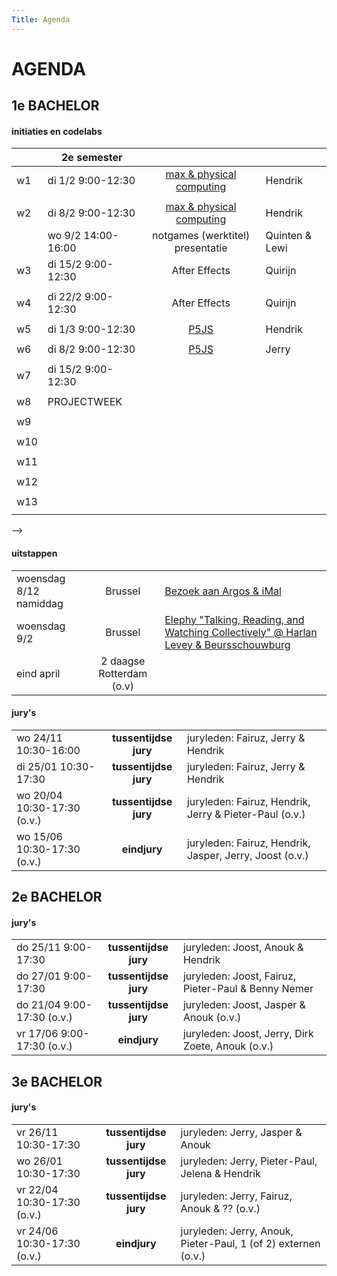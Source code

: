```yaml
---
Title: Agenda
---
```


# AGENDA
## 1e BACHELOR
#### initiaties en codelabs
<!--
| | 1e semester |       |     |
|:---|:---|:---:|---:|
| w1 | di 28/09 9:00-15:30 | **CODE AS A CREATIVE MEDIUM** & [CFA](../projecten/2021CFA) | Elias, Jerry & Hendrik |
| w2 | di 5/10 9:00-15:30   | [CODELAB NETART Webdev](../projecten/2021netartwebdev)  | Hendrik |
| w3 | di 12/10 9:00-15:30  | [CODELAB NETART Webdev](../projecten/2021netartwebdev) | Hendrik |
| w4 | di 19/10 9:00-15:30  | [CODELAB MAX](../projecten/2021max) | Jerry |
| w5 | di 26/10 9:00-15:30  | [CODELAB MAX](../projecten/2021max) | Jerry |
| w6 | di 2/11 9:00-15:30   | Geen les |  |
|  | wo 3/11 9:00-12:30   | Uitzonderlijk geen les |  |
| w7 | PROJECTWEEK |  |  |
| w8 | di 16/11  9:00-15:00 | begeleiding autonoom werk | Hendrik |
|  | wo 17/11  9:00-12:30 | initiatie print & lasercut | Hendrik |
| w9 | di 23/11 9:00-15:00  | begeleiding autonoom werk | Hendrik |
|  | wo 24/11 10:30-15:30  | Tussentijdse Jury | Fairuz, Jerry & Hendrik |
| w10 | di 30/11 9:00-15:30 | [CODELAB AI](../projecten/2021AI) | Jerry |
|  | wo 1/12 9:00-12:30 | [Workshop Blender](../projecten/2021blender) | Fons Artois |
|  | wo 1/12 13:30-17:30 | begeleiding autonoon werk | Fairuz & Hendrik |
| w11 | di 7/12 9:00-15:30 | [CODELAB AI](../projecten/2021AI)  | Jerry |
|  | wo 8/12 9:00-12:30 | [Workshop Blender](../projecten/2021blender) | Fons Artois |
|  | wo 8/12 13:30-17:30 | uitstap BXL | Fairuz & Hendrik |
| w12 | di 14/12 10:30-15:00 | [Axidraw & Plotting](../projecten/2021penplotterfun) | Hendrik |
|  | wo 15/12 9:00-12:30 | begeleiding autonoom werk | Hendrik |
| w13 | di 21/12 9:00-12:30 | physical computing | Hendrik |
|  | wo 22/12 9:00-12:30 | begeleiding autonoom werk | Hendrik |
-->

|  | 2e semester |  |  |
| -	| - | :-:	|-	|
| w1 	| di 1/2 9:00-12:30	| [max & physical computing](../06.projecten-en-events/max-physical/)	| Hendrik	|
| 	| 	| 	| 	|
| w2 	| di 8/2 9:00-12:30	| [max & physical computing](../06.projecten-en-events/max-physical/)	| Hendrik	|
| 	| wo 9/2 14:00-16:00 	| notgames (werktitel) presentatie	| Quinten & Lewi	|
| w3 	| di 15/2 9:00-12:30	| After Effects	| Quirijn	|
| 	| 	| 	| 	|
| w4 	| di 22/2 9:00-12:30	| After Effects	| Quirijn	|
| 	| 	| 	| 	|
| w5 	| di 1/3 9:00-12:30	| [P5JS](../06.projecten-en-events/p5js)	| Hendrik	|
| 	| 	| 	| 	|
| w6 	| di 8/2 9:00-12:30	| [P5JS](../06.projecten-en-events/p5js)	| Jerry	|
| 	| 	| 	| 	|
| w7 	| di 15/2 9:00-12:30	|  	| 	|
| 	| 	| 	| 	|
| w8 	| PROJECTWEEK	| 	| 	|
| 	| 	| 	| 	|
| w9 	| 	| 	| 	|
| 	| 	| 	| 	|
| w10 | 	| 	| 	|
| 	| 	| 	| 	|
| w11 	|  	|  	| 	|
| 	| 	| 	| 	|
| w12 	|  	|  	| 	|
| 	| 	| 	| 	|
| w13 	|  	|  	| 	|
| 	| 	| 	| 	|

-->
#### uitstappen
|     |       |     |
| --- | :---: | --- |
| woensdag 8/12 namiddag | Brussel | [Bezoek aan Argos & iMal](../trips/2021bxl) |
| woensdag 9/2 | Brussel | [Elephy "Talking, Reading, and Watching Collectively" @ Harlan Levey & Beursschouwburg](https://www.beursschouwburg.be/en/events/talking-reading-watching-collectively/) |
| eind april  | 2 daagse Rotterdam (o.v) |     |



#### jury's
|     |       |     |
| --- | :---: | --- |
| wo 24/11 10:30-16:00 | **tussentijdse jury** | juryleden: Fairuz, Jerry & Hendrik |
| di 25/01 10:30-17:30 | **tussentijdse jury** | juryleden: Fairuz, Jerry & Hendrik |
| wo 20/04 10:30-17:30 (o.v.)| **tussentijdse jury** | juryleden: Fairuz, Hendrik, Jerry &  Pieter-Paul (o.v.) |
| wo 15/06 10:30-17:30 (o.v.)| **eindjury** | juryleden: Fairuz, Hendrik, Jasper, Jerry, Joost (o.v.) |


## 2e BACHELOR
#### jury's
|     |       |     |
| --- | :---: | --- |
| do 25/11 9:00-17:30 | **tussentijdse jury** | juryleden: Joost, Anouk & Hendrik |
| do 27/01 9:00-17:30 | **tussentijdse jury** | juryleden: Joost, Fairuz, Pieter-Paul & Benny Nemer |
| do 21/04 9:00-17:30 (o.v.)| **tussentijdse jury** | juryleden: Joost, Jasper & Anouk (o.v.) |
| vr 17/06 9:00-17:30 (o.v.)| **eindjury** | juryleden: Joost, Jerry, Dirk Zoete, Anouk  (o.v.) |


## 3e BACHELOR
#### jury's
|     |       |     |
| --- | :---: | --- |
| vr 26/11 10:30-17:30 | **tussentijdse jury** | juryleden: Jerry, Jasper & Anouk |
| wo 26/01 10:30-17:30 | **tussentijdse jury** | juryleden: Jerry, Pieter-Paul, Jelena & Hendrik |
| vr 22/04 10:30-17:30 (o.v.)| **tussentijdse jury** | juryleden: Jerry, Fairuz, Anouk & ?? (o.v.) |
| vr 24/06 10:30-17:30 (o.v.)| **eindjury** | juryleden: Jerry, Anouk, Pieter-Paul, 1 (of 2) externen (o.v.) |

<!--
### transversaal atelier
-->
